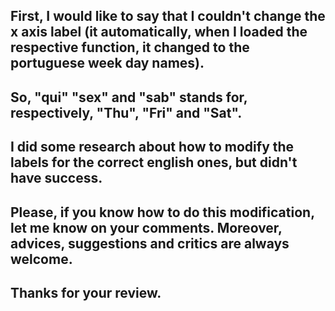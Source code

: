 ## First, I would like to say that I couldn't change the x axis label (it automatically, when I loaded the respective function, it changed to the portuguese week day names).
## So, "qui" "sex" and "sab" stands for, respectively, "Thu", "Fri" and "Sat".
## I did some research about how to modify the labels for the correct english ones, but didn't have success.
## Please, if you know how to do this modification, let me know on your comments. Moreover, advices, suggestions and critics are always welcome.
## Thanks for your review.
